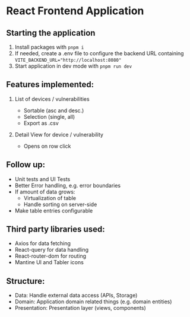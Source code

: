# React Frontend Application

## Starting the application

1. Install packages with ```pnpm i```
2. If needed, create a .env file to configure the backend URL containing ```VITE_BACKEND_URL="http://localhost:8080" ```
3. Start application in dev mode with ```pnpm run dev```


## Features implemented:

1. List of devices / vulnerabilities
   - Sortable (asc and desc.)
   - Selection (single, all)
   - Export as .csv

2. Detail View for device / vulnerability
   - Opens on row click 

## Follow up:
- Unit tests and UI Tests
- Better Error handling, e.g. error boundaries
- If amount of data grows: 
  - Virtualization of table
  - Handle sorting on server-side 
- Make table entries configurable


## Third party libraries used: 
- Axios for data fetching 
- React-query for data handling
- React-router-dom for routing
- Mantine UI and Tabler icons


## Structure: 
- Data: Handle external data access (APIs, Storage)
- Domain: Application domain related things (e.g. domain entities)
- Presentation: Presentation layer (views, components)


